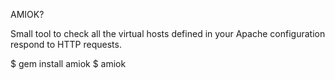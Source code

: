 AMIOK?

Small tool to check all the virtual hosts defined in your Apache configuration
respond to HTTP requests.

$ gem install amiok
$ amiok